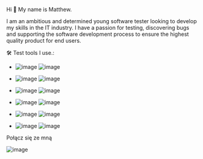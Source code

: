 Hi 👋 My name is Matthew. 

I am an ambitious and determined young software tester looking to develop my skills in the IT industry. I have a passion for testing, discovering bugs and supporting the software development process to ensure the highest quality product for end users. 

🛠 Test tools I use.:

- ![image](https://github.com/matipoli7/matipoli7/assets/127092985/fcc5ee94-0052-4d06-99e0-992a61360adf)
![image](https://github.com/matipoli7/matipoli7/assets/127092985/f7c433fa-91ba-4615-b21e-471a99e036fc)

- ![image](https://github.com/matipoli7/matipoli7/assets/127092985/52460021-ad36-46f4-ae29-4e47bd47a90e)
![image](https://github.com/matipoli7/matipoli7/assets/127092985/aff131c3-7f9a-4e21-a137-6b7fc03d24e7)

- ![image](https://github.com/matipoli7/matipoli7/assets/127092985/68ceb5cb-dd20-4929-a1dd-72c2635ee92b)
![image](https://github.com/matipoli7/matipoli7/assets/127092985/41be8dcd-34f1-4fba-a99f-4232b37277a6)

- ![image](https://github.com/matipoli7/matipoli7/assets/127092985/4f8ace96-8531-45d7-b3d4-e82de6825258)
![image](https://github.com/matipoli7/matipoli7/assets/127092985/8448c233-6b67-43d6-abc6-3dee2866d865)

- ![image](https://github.com/matipoli7/matipoli7/assets/127092985/175c6a68-c841-461c-aafa-0e26ed403fe8)
![image](https://github.com/matipoli7/matipoli7/assets/127092985/6adb4b13-384e-4724-be1a-a8e6e761c088)

- ![image](https://github.com/matipoli7/matipoli7/assets/127092985/a76ac68b-d1c5-4bee-a1c0-eeb854d36f78)
![image](https://github.com/matipoli7/matipoli7/assets/127092985/3eed5b50-c408-48f4-9276-e8d4b011c986)


Połącz się ze mną

![image](https://github.com/matipoli7/matipoli7/assets/127092985/ef40e212-5f3b-4461-a95f-5217961c8471)


<!---
matipoli7/matipoli7 is a ✨ special ✨ repository because its `README.md` (this file) appears on your GitHub profile.
You can click the Preview link to take a look at your changes.
--->
